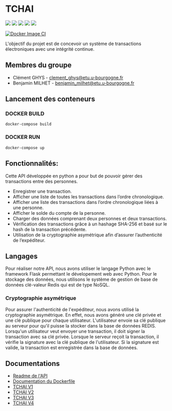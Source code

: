 # TCHAI

<img src="https://img.shields.io/badge/Python-FFD43B?style=for-the-badge&logo=python&logoColor=blue" /> <img src="https://img.shields.io/badge/Flask-000000?style=for-the-badge&logo=flask&logoColor=white" /> <img src="https://img.shields.io/badge/redis-%23DD0031.svg?&style=for-the-badge&logo=redis&logoColor=white" /> <img src="https://img.shields.io/badge/Docker-2CA5E0?style=for-the-badge&logo=docker&logoColor=white" /> <img src="https://img.shields.io/badge/GitHub_Actions-2088FF?style=for-the-badge&logo=github-actions&logoColor=white" />

[![Docker Image CI](https://github.com/clement-gh/Tchai-Clement-GHYS-Benjamin-MILHET/actions/workflows/docker.yml/badge.svg)](https://github.com/clement-gh/Tchai-Clement-GHYS-Benjamin-MILHET/actions/workflows/docker.yml)

L'objectif du projet est de concevoir un système de transactions électroniques avec une intégrité continue.

## Membres du groupe
 - Clément GHYS - clement_ghys@etu.u-bourgogne.fr
 - Benjamin MILHET - benjamin_milhet@etu.u-bourgogne.fr

## Lancement des conteneurs

### DOCKER BUILD 
```
docker-compose build
```

### DOCKER RUN
```
docker-compose up
```

## Fonctionnalités:
Cette API développée en python a pour but de pouvoir gérer des transactions entre des personnes. 

 - Enregistrer une transaction.
 - Afficher une liste de toutes les transactions dans l’ordre chronologique.
 - Afficher une liste des transactions dans l’ordre chronologique liées à une personne.
 - Afficher le solde du compte de la personne.
 - Charger des données comprenant deux personnes et deux transactions.
 - Vérification des transactions grâce à un hashage SHA-256 et basé sur le hash de la transaction précédente.
 - Utilisation de la cryptographie asymétrique afin d’assurer l’authenticité de l’expéditeur.

## Langages
Pour réaliser notre API, nous avons utiliser le langage Python avec le framework Flask permettant le dévelopement web avec Python. Pour le stockage des données, nous utilisons le système de gestion de base de données clé-valeur Redis qui est de type NoSQL.

### Cryptographie asymétrique
Pour assurer l'authenticité de l'expéditeur, nous avons utilisé la cryptographie asymétrique. En effet, nous avons généré une clé privée et une clé publique pour chaque utilisateur. L'utilisateur envoie sa clé publique au serveur pour qu'il puisse la stocker dans la base de données REDIS. Lorsqu'un utilisateur veut envoyer une transaction, il doit signer la transaction avec sa clé privée. Lorsque le serveur reçoit la transaction, il vérifie la signature avec la clé publique de l'utilisateur. Si la signature est valide, la transaction est enregistrée dans la base de données.

## Documentations

 - [Readme de l'API](https://github.com/clement-gh/Tchai-Clement-GHYS-Benjamin-MILHET/blob/main/README_API.md)
 - [Documentation du Dockerfile](https://github.com/clement-gh/Tchai-Clement-GHYS-Benjamin-MILHET/blob/main/README_Dockerfile.md)
 - [TCHAI V1](https://github.com/clement-gh/Tchai-Clement-GHYS-Benjamin-MILHET/blob/main/README_TCHAI_V1.md)
 - [TCHAI V2](https://github.com/clement-gh/Tchai-Clement-GHYS-Benjamin-MILHET/blob/main/README_TCHAI_V2.md)
 - [TCHAI V3](https://github.com/clement-gh/Tchai-Clement-GHYS-Benjamin-MILHET/blob/main/README_TCHAI_V3.md)
 - [TCHAI V4](https://github.com/clement-gh/Tchai-Clement-GHYS-Benjamin-MILHET/blob/main/README_TCHAI_V4.md)
